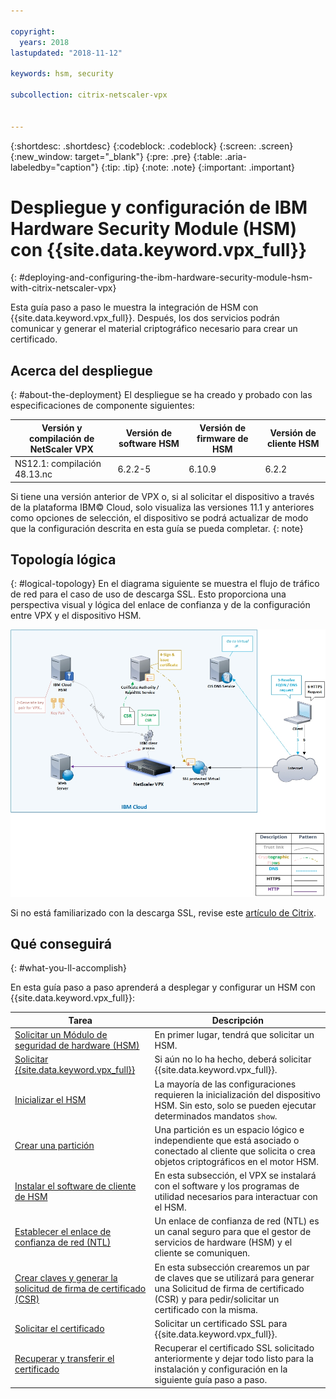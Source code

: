 ```yaml
---

copyright:
  years: 2018
lastupdated: "2018-11-12"

keywords: hsm, security

subcollection: citrix-netscaler-vpx


---
```


{:shortdesc: .shortdesc}
{:codeblock: .codeblock}
{:screen: .screen}
{:new_window: target="_blank"}
{:pre: .pre}
{:table: .aria-labeledby="caption"}
{:tip: .tip}
{:note: .note}
{:important: .important}

# Despliegue y configuración de IBM Hardware Security Module (HSM) con {{site.data.keyword.vpx_full}}
{: #deploying-and-configuring-the-ibm-hardware-security-module-hsm-with-citrix-netscaler-vpx}

Esta guía paso a paso le muestra la integración de HSM con {{site.data.keyword.vpx_full}}. Después, los dos servicios podrán comunicar y generar el material criptográfico necesario para crear un certificado.

## Acerca del despliegue
{: #about-the-deployment}
El despliegue se ha creado y probado con las especificaciones de componente siguientes:

| Versión y compilación de NetScaler VPX	| Versión de software HSM | Versión de firmware de HSM | Versión de cliente HSM |
| ------------- | ------------- | ------------- | ------------- |
| NS12.1: compilación 48.13.nc | 6.2.2-5 | 6.10.9 | 6.2.2 |

Si tiene una versión anterior de VPX o, si al solicitar el dispositivo a través de la plataforma IBM© Cloud, solo visualiza las versiones 11.1 y anteriores como opciones de selección, el dispositivo se podrá actualizar de modo que la configuración descrita en esta guía se pueda completar.
{: note}

## Topología lógica
{: #logical-topology}
En el diagrama siguiente se muestra el flujo de tráfico de red para el caso de uso de descarga SSL. Esto proporciona una perspectiva visual y lógica del enlace de confianza y de la configuración entre VPX y el dispositivo HSM.

<img src="images/network-flows-logical-topology.jpg" alt="dibujo" style="width: 700px;"/>

Si no está familiarizado con la descarga SSL, revise este [artículo de Citrix](https://docs.citrix.com/en-us/netscaler/12-1/ssl.html).

## Qué conseguirá

{: #what-you-ll-accomplish}

En esta guía paso a paso aprenderá a desplegar y configurar un HSM con {{site.data.keyword.vpx_full}}:

Tarea  | Descripción
------------- | -------------
[Solicitar un Módulo de seguridad de hardware (HSM)](/docs/infrastructure/citrix-netscaler-vpx?topic=citrix-netscaler-vpx-order-the-ibm-hardware-security-module-hsm-) | En primer lugar, tendrá que solicitar un HSM.
[Solicitar {{site.data.keyword.vpx_full}}](/docs/infrastructure/citrix-netscaler-vpx?topic=citrix-netscaler-vpx-order-a-citrix-netscaler-vpx) | Si aún no lo ha hecho, deberá solicitar {{site.data.keyword.vpx_full}}.
[Inicializar el HSM](/docs/infrastructure/citrix-netscaler-vpx?topic=citrix-netscaler-vpx-initialize-ibm-hardware-security-module-hsm-) | La mayoría de las configuraciones requieren la inicialización del dispositivo HSM. Sin esto, solo se pueden ejecutar determinados mandatos `show`.
[Crear una partición](/docs/infrastructure/citrix-netscaler-vpx?topic=citrix-netscaler-vpx-create-a-partition) | Una partición es un espacio lógico e independiente que está asociado o conectado al cliente que solicita o crea objetos criptográficos en el motor HSM.
[Instalar el software de cliente de HSM](/docs/infrastructure/citrix-netscaler-vpx?topic=citrix-netscaler-vpx-install-the-ibm-hardware-security-module-hsm-client-software) | En esta subsección, el VPX se instalará con el software y los programas de utilidad necesarios para interactuar con el HSM. |
[Establecer el enlace de confianza de red (NTL)](/docs/infrastructure/citrix-netscaler-vpx?topic=citrix-netscaler-vpx-establish-a-network-trust-link-ntl-) | Un enlace de confianza de red (NTL) es un canal seguro para que el gestor de servicios de hardware (HSM) y el cliente se comuniquen. |
[Crear claves y generar la solicitud de firma de certificado (CSR)](/docs/infrastructure/citrix-netscaler-vpx?topic=citrix-netscaler-vpx-create-keys-and-generate-the-certificate-signing-request-csr-) | En esta subsección crearemos un par de claves que se utilizará para generar una Solicitud de firma de certificado (CSR) y para pedir/solicitar un certificado con la misma. |
[Solicitar el certificado](/docs/infrastructure/citrix-netscaler-vpx?topic=citrix-netscaler-vpx-order-an-ssl-certificate) | Solicitar un certificado SSL para {{site.data.keyword.vpx_full}}.
[Recuperar y transferir el certificado](/docs/infrastructure/citrix-netscaler-vpx?topic=citrix-netscaler-vpx-retrieve-and-transfer-the-certificate) | Recuperar el certificado SSL solicitado anteriormente y dejar todo listo para la instalación y configuración en la siguiente guía paso a paso.
